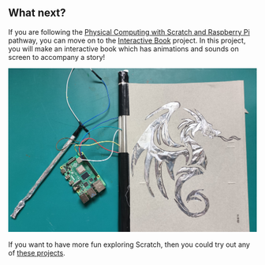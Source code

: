 ## What next?

If you are following the [Physical Computing with Scratch and Raspberry Pi](https://projects.raspberrypi.org/en/pathways/physical-computing-with-scratch-and-the-raspberry-pi) pathway, you can move on to the [Interactive Book](https://projects.raspberrypi.org/en/projects/scratchpc-interactive-book) project. In this project, you will make an interactive book which has animations and sounds on screen to accompany a story!

![Image showing a raspberry pi connected to a home made book with a shiny dragon cut out of the cover](images/interactive-book.jpg)

If you want to have more fun exploring Scratch, then you could try out any of [these projects](https://projects.raspberrypi.org/en/projects?software%5B%5D=scratch&curriculum%5B%5D=%201).
